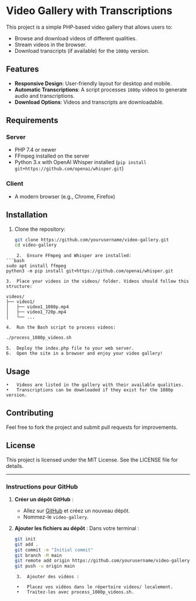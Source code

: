 

# Video Gallery with Transcriptions

This project is a simple PHP-based video gallery that allows users to:
- Browse and download videos of different qualities.
- Stream videos in the browser.
- Download transcripts (if available) for the `1080p` version.

## Features

- **Responsive Design**: User-friendly layout for desktop and mobile.
- **Automatic Transcriptions**: A script processes `1080p` videos to generate audio and transcriptions.
- **Download Options**: Videos and transcripts are downloadable.

## Requirements

### Server
- PHP 7.4 or newer
- FFmpeg installed on the server
- Python 3.x with OpenAI Whisper installed (`pip install git+https://github.com/openai/whisper.git`)

### Client
- A modern browser (e.g., Chrome, Firefox)

## Installation

1. Clone the repository:
   ```bash
   git clone https://github.com/yourusername/video-gallery.git
   cd video-gallery
```
	2.	Ensure FFmpeg and Whisper are installed:
```bash
sudo apt install ffmpeg
python3 -m pip install git+https://github.com/openai/whisper.git
```

	3.	Place your videos in the videos/ folder. Videos should follow this structure:
```plaintext
videos/
├── video1/
│   ├── video1_1080p.mp4
│   ├── video1_720p.mp4
│   └── ...

```
	4.	Run the Bash script to process videos:

```bash
./process_1080p_videos.sh
```

	5.	Deploy the index.php file to your web server.
	6.	Open the site in a browser and enjoy your video gallery!

## Usage
	•	Videos are listed in the gallery with their available qualities.
	•	Transcriptions can be downloaded if they exist for the 1080p version.

## Contributing

Feel free to fork the project and submit pull requests for improvements.

## License

This project is licensed under the MIT License. See the LICENSE file for details.

---

### Instructions pour GitHub

1. **Créer un dépôt GitHub** :
   - Allez sur [GitHub](https://github.com/) et créez un nouveau dépôt.
   - Nommez-le `video-gallery`.

2. **Ajouter les fichiers au dépôt** :
   Dans votre terminal :
   ```bash
   git init
   git add .
   git commit -m "Initial commit"
   git branch -M main
   git remote add origin https://github.com/yourusername/video-gallery.git
   git push -u origin main
```
	3.	Ajouter des vidéos :

	•	Placez vos vidéos dans le répertoire videos/ localement.
	•	Traitez-les avec process_1080p_videos.sh.

